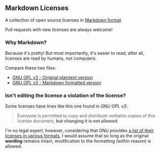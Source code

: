 
## Markdown Licenses

A collection of open source licenses in [Markdown format](http://daringfireball.net/projects/markdown/).

Pull requests with new licenses are always welcome!

### Why Markdown?

Because it's pretty! But most importantly, it's easier to read; after all, licenses are read by humans, not computers.

Compare these two files:
 - [GNU GPL v3 - Original plaintext version](http://www.gnu.org/licenses/gpl-3.0.txt)
 - [GNU GPL v3 - Markdown formatted version](gnu-gpl-v3.0.md)

### Isn't editing the license a violation of the license?

Some licenses have lines like this one found in _GNU GPL v3_:

> Everyone is permitted to copy and distribute verbatim copies of this license document, **but changing it is not allowed**.

I'm no legal expert, however, considering that GNU provides [a list of their licenses in various formats](http://www.gnu.org/licenses/#GPL), I would assume that so long as the original **wording** remains intact, modification to the formatting (within reason) is allowed.
